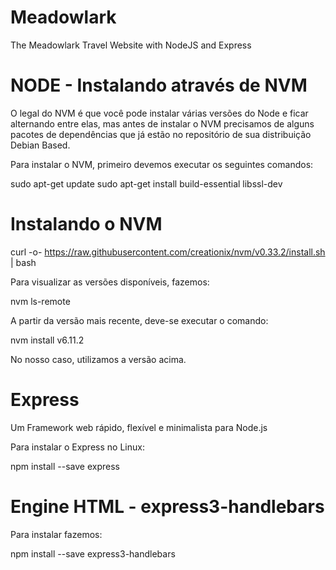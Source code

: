 # Meadowlark
The Meadowlark Travel Website with NodeJS and Express

# NODE - Instalando através de NVM

O legal do NVM é que você pode instalar várias versões do Node e ficar alternando entre elas, mas antes de instalar o NVM precisamos de alguns pacotes de dependências que já estão no repositório de sua distribuição Debian Based.

Para instalar o NVM, primeiro devemos executar os seguintes comandos:

sudo apt-get update
sudo apt-get install build-essential libssl-dev

# Instalando o NVM

curl -o- https://raw.githubusercontent.com/creationix/nvm/v0.33.2/install.sh | bash

Para visualizar as versões disponíveis, fazemos:

nvm ls-remote

A partir da versão mais recente, deve-se executar o comando:

nvm install v6.11.2

No nosso caso, utilizamos a versão acima.



# Express
Um Framework web rápido, flexível e minimalista para Node.js

Para instalar o Express no Linux:

npm install --save express

# Engine HTML - express3-handlebars

Para instalar fazemos:

npm install --save express3-handlebars



